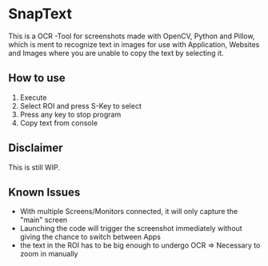 # SnapText
This is a OCR -Tool for screenshots made with OpenCV, Python and Pillow, which is ment to recognize text in images for use with Application, Websites and Images where you are unable to copy the text by selecting it.

## How to use
1. Execute
2. Select ROI and press S-Key to select
4. Press any key to stop program
3. Copy text from console

## Disclaimer
This is still WIP.

## Known Issues
- With multiple Screens/Monitors connected, it will only capture the "main" screen
- Launching the code will trigger the screenshot immediately without giving the chance to switch between Apps
- the text in the ROI has to be big enough to undergo OCR => Necessary to zoom in manually
